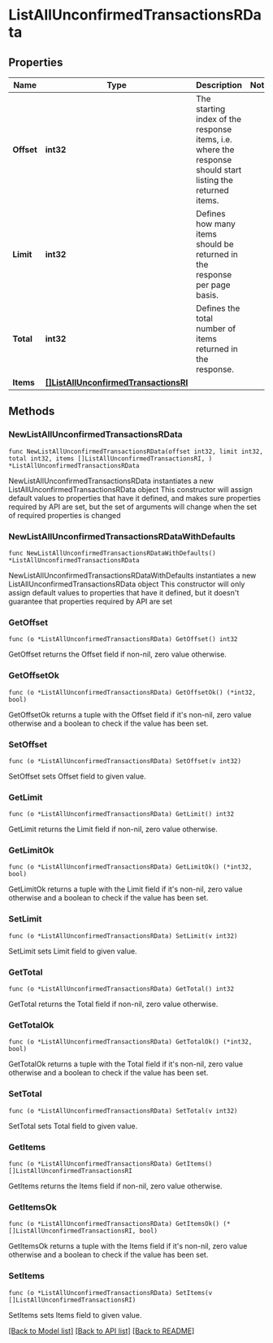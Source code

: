 # ListAllUnconfirmedTransactionsRData

## Properties

Name | Type | Description | Notes
------------ | ------------- | ------------- | -------------
**Offset** | **int32** | The starting index of the response items, i.e. where the response should start listing the returned items. | 
**Limit** | **int32** | Defines how many items should be returned in the response per page basis. | 
**Total** | **int32** | Defines the total number of items returned in the response. | 
**Items** | [**[]ListAllUnconfirmedTransactionsRI**](ListAllUnconfirmedTransactionsRI.md) |  | 

## Methods

### NewListAllUnconfirmedTransactionsRData

`func NewListAllUnconfirmedTransactionsRData(offset int32, limit int32, total int32, items []ListAllUnconfirmedTransactionsRI, ) *ListAllUnconfirmedTransactionsRData`

NewListAllUnconfirmedTransactionsRData instantiates a new ListAllUnconfirmedTransactionsRData object
This constructor will assign default values to properties that have it defined,
and makes sure properties required by API are set, but the set of arguments
will change when the set of required properties is changed

### NewListAllUnconfirmedTransactionsRDataWithDefaults

`func NewListAllUnconfirmedTransactionsRDataWithDefaults() *ListAllUnconfirmedTransactionsRData`

NewListAllUnconfirmedTransactionsRDataWithDefaults instantiates a new ListAllUnconfirmedTransactionsRData object
This constructor will only assign default values to properties that have it defined,
but it doesn't guarantee that properties required by API are set

### GetOffset

`func (o *ListAllUnconfirmedTransactionsRData) GetOffset() int32`

GetOffset returns the Offset field if non-nil, zero value otherwise.

### GetOffsetOk

`func (o *ListAllUnconfirmedTransactionsRData) GetOffsetOk() (*int32, bool)`

GetOffsetOk returns a tuple with the Offset field if it's non-nil, zero value otherwise
and a boolean to check if the value has been set.

### SetOffset

`func (o *ListAllUnconfirmedTransactionsRData) SetOffset(v int32)`

SetOffset sets Offset field to given value.


### GetLimit

`func (o *ListAllUnconfirmedTransactionsRData) GetLimit() int32`

GetLimit returns the Limit field if non-nil, zero value otherwise.

### GetLimitOk

`func (o *ListAllUnconfirmedTransactionsRData) GetLimitOk() (*int32, bool)`

GetLimitOk returns a tuple with the Limit field if it's non-nil, zero value otherwise
and a boolean to check if the value has been set.

### SetLimit

`func (o *ListAllUnconfirmedTransactionsRData) SetLimit(v int32)`

SetLimit sets Limit field to given value.


### GetTotal

`func (o *ListAllUnconfirmedTransactionsRData) GetTotal() int32`

GetTotal returns the Total field if non-nil, zero value otherwise.

### GetTotalOk

`func (o *ListAllUnconfirmedTransactionsRData) GetTotalOk() (*int32, bool)`

GetTotalOk returns a tuple with the Total field if it's non-nil, zero value otherwise
and a boolean to check if the value has been set.

### SetTotal

`func (o *ListAllUnconfirmedTransactionsRData) SetTotal(v int32)`

SetTotal sets Total field to given value.


### GetItems

`func (o *ListAllUnconfirmedTransactionsRData) GetItems() []ListAllUnconfirmedTransactionsRI`

GetItems returns the Items field if non-nil, zero value otherwise.

### GetItemsOk

`func (o *ListAllUnconfirmedTransactionsRData) GetItemsOk() (*[]ListAllUnconfirmedTransactionsRI, bool)`

GetItemsOk returns a tuple with the Items field if it's non-nil, zero value otherwise
and a boolean to check if the value has been set.

### SetItems

`func (o *ListAllUnconfirmedTransactionsRData) SetItems(v []ListAllUnconfirmedTransactionsRI)`

SetItems sets Items field to given value.



[[Back to Model list]](../README.md#documentation-for-models) [[Back to API list]](../README.md#documentation-for-api-endpoints) [[Back to README]](../README.md)


